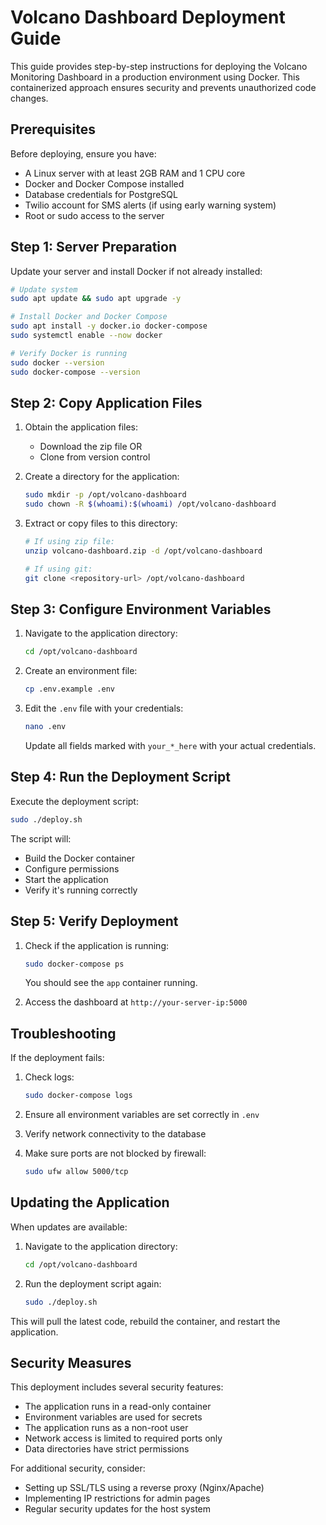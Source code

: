 # Volcano Dashboard Deployment Guide

This guide provides step-by-step instructions for deploying the Volcano Monitoring Dashboard in a production environment using Docker. This containerized approach ensures security and prevents unauthorized code changes.

## Prerequisites

Before deploying, ensure you have:

- A Linux server with at least 2GB RAM and 1 CPU core
- Docker and Docker Compose installed
- Database credentials for PostgreSQL
- Twilio account for SMS alerts (if using early warning system)
- Root or sudo access to the server

## Step 1: Server Preparation

Update your server and install Docker if not already installed:

```bash
# Update system
sudo apt update && sudo apt upgrade -y

# Install Docker and Docker Compose
sudo apt install -y docker.io docker-compose
sudo systemctl enable --now docker

# Verify Docker is running
sudo docker --version
sudo docker-compose --version
```

## Step 2: Copy Application Files

1. Obtain the application files:
   - Download the zip file OR
   - Clone from version control

2. Create a directory for the application:
   ```bash
   sudo mkdir -p /opt/volcano-dashboard
   sudo chown -R $(whoami):$(whoami) /opt/volcano-dashboard
   ```

3. Extract or copy files to this directory:
   ```bash
   # If using zip file:
   unzip volcano-dashboard.zip -d /opt/volcano-dashboard
   
   # If using git:
   git clone <repository-url> /opt/volcano-dashboard
   ```

## Step 3: Configure Environment Variables

1. Navigate to the application directory:
   ```bash
   cd /opt/volcano-dashboard
   ```

2. Create an environment file:
   ```bash
   cp .env.example .env
   ```

3. Edit the `.env` file with your credentials:
   ```bash
   nano .env
   ```
   
   Update all fields marked with `your_*_here` with your actual credentials.

## Step 4: Run the Deployment Script

Execute the deployment script:

```bash
sudo ./deploy.sh
```

The script will:
- Build the Docker container
- Configure permissions
- Start the application
- Verify it's running correctly

## Step 5: Verify Deployment

1. Check if the application is running:
   ```bash
   sudo docker-compose ps
   ```
   
   You should see the `app` container running.

2. Access the dashboard at `http://your-server-ip:5000`

## Troubleshooting

If the deployment fails:

1. Check logs:
   ```bash
   sudo docker-compose logs
   ```

2. Ensure all environment variables are set correctly in `.env`

3. Verify network connectivity to the database

4. Make sure ports are not blocked by firewall:
   ```bash
   sudo ufw allow 5000/tcp
   ```

## Updating the Application

When updates are available:

1. Navigate to the application directory:
   ```bash
   cd /opt/volcano-dashboard
   ```

2. Run the deployment script again:
   ```bash
   sudo ./deploy.sh
   ```

This will pull the latest code, rebuild the container, and restart the application.

## Security Measures

This deployment includes several security features:

- The application runs in a read-only container
- Environment variables are used for secrets
- The application runs as a non-root user
- Network access is limited to required ports only
- Data directories have strict permissions

For additional security, consider:

- Setting up SSL/TLS using a reverse proxy (Nginx/Apache)
- Implementing IP restrictions for admin pages
- Regular security updates for the host system